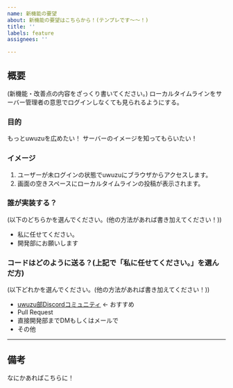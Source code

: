 ```yaml
---
name: 新機能の要望
about: 新機能の要望はこちらから！(テンプレです～～！)
title: ''
labels: feature
assignees: ''

---
```


## 概要
(新機能・改善点の内容をざっくり書いてください。)
ローカルタイムラインをサーバー管理者の意思でログインしなくても見られるようにする。

### 目的
もっとuwuzuを広めたい！
サーバーのイメージを知ってもらいたい！

### イメージ
1. ユーザーが未ログインの状態でuwuzuにブラウザからアクセスします。
2. 画面の空きスペースにローカルタイムラインの投稿が表示されます。

### 誰が実装する？
(以下のどちらかを選んでください。(他の方法があれば書き加えてください！))
- 私に任せてください。
- 開発部にお願いします

### コードはどのように送る？(上記で「私に任せてください。」を選んだ方)
(以下どれかを選んでください。(他の方法があれば書き加えてください！))
- [uwuzu部Discordコミュニティ](https://discordapp.com/invite/mNdGApnBFk) ← おすすめ
- Pull Request
- 直接開発部までDMもしくはメールで
- その他

---

## 備考
なにかあればこちらに！
